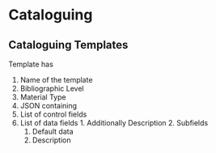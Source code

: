 # Cataloguing

## Cataloguing Templates
Template has
1. Name of the template
2. Bibliographic Level
3. Material Type
4. JSON containing 
  1. List of control fields
  2. List of data fields
    1. Additionally Description
    2. Subfields 
      1. Default data
      2. Description
